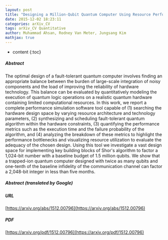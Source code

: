 ```yaml
---
layout: post
title: "Designing a Million-Qubit Quantum Computer Using Resource Performance Simulator"
date: 2015-12-02 18:23:11
categories: arXiv_CV
tags: arXiv_CV Quantitative
author: Muhammad Ahsan, Rodney Van Meter, Jungsang Kim
mathjax: true
---
```


* content
{:toc}

##### Abstract
The optimal design of a fault-tolerant quantum computer involves finding an appropriate balance between the burden of large-scale integration of noisy components and the load of improving the reliability of hardware technology. This balance can be evaluated by quantitatively modeling the execution of quantum logic operations on a realistic quantum hardware containing limited computational resources. In this work, we report a complete performance simulation software tool capable of (1) searching the hardware design space by varying resource architecture and technology parameters, (2) synthesizing and scheduling fault-tolerant quantum algorithm within the hardware constraints, (3) quantifying the performance metrics such as the execution time and the failure probability of the algorithm, and (4) analyzing the breakdown of these metrics to highlight the performance bottlenecks and visualizing resource utilization to evaluate the adequacy of the chosen design. Using this tool we investigate a vast design space for implementing key building blocks of Shor's algorithm to factor a 1,024-bit number with a baseline budget of 1.5 million qubits. We show that a trapped-ion quantum computer designed with twice as many qubits and one-tenth of the baseline infidelity of the communication channel can factor a 2,048-bit integer in less than five months.

##### Abstract (translated by Google)


##### URL
[https://arxiv.org/abs/1512.00796](https://arxiv.org/abs/1512.00796)

##### PDF
[https://arxiv.org/pdf/1512.00796](https://arxiv.org/pdf/1512.00796)

